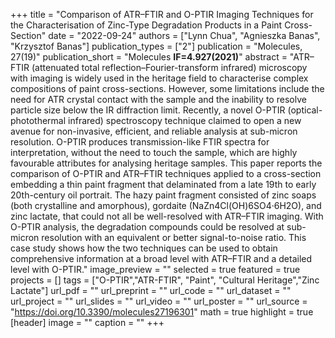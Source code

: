 +++
title = "Comparison of ATR–FTIR and O-PTIR Imaging Techniques for the Characterisation of Zinc-Type Degradation Products in a Paint Cross-Section"
date = "2022-09-24"
authors = ["Lynn Chua", "Agnieszka Banas", "Krzysztof Banas"]
publication_types = ["2"]
publication = "Molecules, 27(19)"
publication_short = "Molecules **IF=4.927(2021)**"
abstract = "ATR–FTIR (attenuated total reflection–Fourier-transform infrared) microscopy with imaging is widely used in the heritage field to characterise complex compositions of paint cross-sections. However, some limitations include the need for ATR crystal contact with the sample and the inability to resolve particle size below the IR diffraction limit. Recently, a novel O-PTIR (optical-photothermal infrared) spectroscopy technique claimed to open a new avenue for non-invasive, efficient, and reliable analysis at sub-micron resolution. O-PTIR produces transmission-like FTIR spectra for interpretation, without the need to touch the sample, which are highly favourable attributes for analysing heritage samples. This paper reports the comparison of O-PTIR and ATR–FTIR techniques applied to a cross-section embedding a thin paint fragment that delaminated from a late 19th to early 20th-century oil portrait. The hazy paint fragment consisted of zinc soaps (both crystalline and amorphous), gordaite (NaZn4Cl(OH)6SO4·6H2O), and zinc lactate, that could not all be well-resolved with ATR–FTIR imaging. With O-PTIR analysis, the degradation compounds could be resolved at sub-micron resolution with an equivalent or better signal-to-noise ratio. This case study shows how the two techniques can be used to obtain comprehensive information at a broad level with ATR–FTIR and a detailed level with O-PTIR."
image_preview = ""
selected = true
featured = true
projects = []
tags = ["O-PTIR","ATR-FTIR", "Paint", "Cultural Heritage","Zinc Lactate"]
url_pdf = ""
url_preprint = ""
url_code = ""
url_dataset = ""
url_project = ""
url_slides = ""
url_video = ""
url_poster = ""
url_source = "https://doi.org/10.3390/molecules27196301"
math = true
highlight = true
[header]
image = ""
caption = ""
+++
